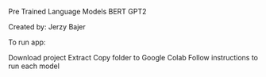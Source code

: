 Pre Trained Language Models BERT GPT2

Created by: Jerzy Bajer

To run app:

Download project
Extract
Copy folder to Google Colab
Follow instructions to run each model
